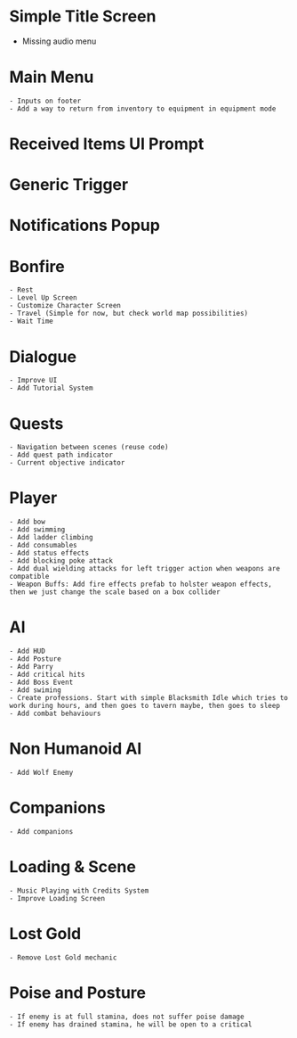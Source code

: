 # Simple Title Screen

- Missing audio menu

# Main Menu

    - Inputs on footer
    - Add a way to return from inventory to equipment in equipment mode

# Received Items UI Prompt

# Generic Trigger

# Notifications Popup

# Bonfire

    - Rest
    - Level Up Screen
    - Customize Character Screen
    - Travel (Simple for now, but check world map possibilities)
    - Wait Time

# Dialogue

    - Improve UI
    - Add Tutorial System

# Quests

    - Navigation between scenes (reuse code)
    - Add quest path indicator
    - Current objective indicator

# Player

    - Add bow
    - Add swimming
    - Add ladder climbing
    - Add consumables
    - Add status effects
    - Add blocking poke attack
    - Add dual wielding attacks for left trigger action when weapons are compatible
    - Weapon Buffs: Add fire effects prefab to holster weapon effects, then we just change the scale based on a box collider

# AI

    - Add HUD
    - Add Posture
    - Add Parry
    - Add critical hits
    - Add Boss Event
    - Add swiming
    - Create professions. Start with simple Blacksmith Idle which tries to work during hours, and then goes to tavern maybe, then goes to sleep
    - Add combat behaviours

# Non Humanoid AI

    - Add Wolf Enemy

# Companions

    - Add companions

# Loading & Scene

    - Music Playing with Credits System
    - Improve Loading Screen

# Lost Gold

    - Remove Lost Gold mechanic

# Poise and Posture

    - If enemy is at full stamina, does not suffer poise damage
    - If enemy has drained stamina, he will be open to a critical

